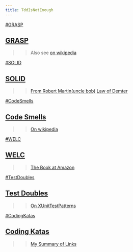 ```yaml
---
title: TddIsNotEnough
---
```

[#GRASP](#GRASP)
## [GRASP](schuchert:tddisnotenough.GRASP)
>> Also see [on wikipedia](http://en.wikipedia.org/wiki/GRASP_(object-oriented_design))

[#SOLID](#SOLID)
## [SOLID](schuchert:tddisnotenough.SOLID)
>> [From Robert Martin(uncle bob)](http://butunclebob.com/ArticleS.UncleBob.PrinciplesOfOod)
>> [Law of Demter](http://en.wikipedia.org/wiki/Law_of_Demeter)

[#CodeSmells](#CodeSmells)
## [Code Smells](schuchert:tddisnotenough.CodeSmells)
>> [On wikipedia](http://en.wikipedia.org/wiki/Code_smell)

[#WELC](#WELC)
## [WELC](schuchert:tddisnotenough.WELC)
>> [The Book at Amazon](http://www.amazon.com/Working-Effectively-Legacy-Michael-Feathers/dp/0131177052)

[#TestDoubles](#TestDoubles)
## [Test Doubles](schuchert:tddisnotenough.TestDoubles)
>> [On XUnitTestPatterns](http://xunitpatterns.com/Test%20Double.html)

[#CodingKatas](#CodingKatas)
## [Coding Katas](schuchert:Katas)
>> [My Summary of Links](http://schuchert.wikispaces.com/Katas)
